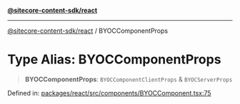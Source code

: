 [**@sitecore-content-sdk/react**](../README.md)

***

[@sitecore-content-sdk/react](../README.md) / BYOCComponentProps

# Type Alias: BYOCComponentProps

> **BYOCComponentProps**: `BYOCComponentClientProps` & `BYOCServerProps`

Defined in: [packages/react/src/components/BYOCComponent.tsx:75](https://github.com/Sitecore/xmc-jss-dev/blob/0ec01b23b6deeac59e8196222f94c2a9866d7b4b/packages/react/src/components/BYOCComponent.tsx#L75)
